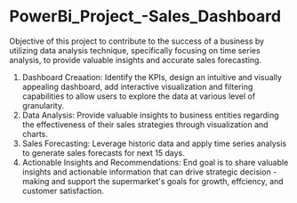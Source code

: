 # PowerBi_Project_-Sales_Dashboard
Objective of this project to contribute to the success of a business by utilizing data analysis technique, specifically focusing on time series analysis, to provide valuable insights and accurate sales forecasting.


1. Dashboard Creaation: Identify the KPIs, design an intuitive and visually appealing dashboard, add interactive visualization and filtering capabilities to allow users to explore the data at various level of granularity.
2. Data Analysis: Provide valuable insights to business entities regarding the effectiveness of their sales strategies through visualization and charts.
3. Sales Forecasting: Leverage historic data and apply time series analysis to generate sales forecasts for next 15 days.
4. Actionable Insights and Recommendations: End goal is to share valuable insights and actionable information that can drive strategic decision - making and support the supermarket's goals for growth, effciency, and customer satisfaction.

